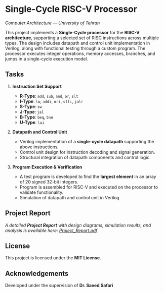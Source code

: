 ﻿# Single-Cycle RISC-V Processor

_Computer Architecture — University of Tehran_

This project implements a **Single-Cycle processor** for the **RISC-V architecture**, supporting a selected set of RISC instructions across multiple types. The design includes datapath and control unit implementation in Verilog, along with functional testing through a custom program. The processor executes integer operations, memory accesses, branches, and jumps in a single-cycle execution model.


## Tasks

1.  **Instruction Set Support**
    -   **R-Type**: `add`, `sub`, `and`, `or`, `slt`  
    -   **I-Type**: `lw`, `addi`, `ori`, `slti`, `jalr`  
    -   **S-Type**: `sw`  
    -   **J-Type**: `jal`  
    -   **B-Type**: `beq`, `bne`  
    -   **U-Type**: `lui`  

2.  **Datapath and Control Unit**
    -   Verilog implementation of a **single-cycle datapath** supporting the above instructions.  
    -   Control unit design for instruction decoding and signal generation.  
    -   Structural integration of datapath components and control logic.  

3.  **Program Execution & Verification**
    -   A test program is developed to find the **largest element** in an array of 20 signed 32-bit integers.  
    -   Program is assembled for RISC-V and executed on the processor to validate functionality.  
    -   Simulation of datapath and control unit in Verilog.   

## Project Report   
_A detailed **Project Report** with design diagrams, simulation results, and analysis is available here: [Project_Report.pdf](https://github.com/ParsaBukani/Computer-Architecture-Spring-2025/blob/main/Single-Cycle%20RISC-V%20Processor/Content/Project%20Report.pdf)_


## License

This project is licensed under the **MIT License**.


## Acknowledgements

Developed under the supervision of **Dr. Saeed Safari**

